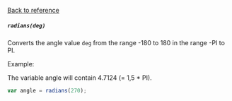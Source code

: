 [Back to reference](../README.md)

##### `radians(deg)`
Converts the angle value `deg` from the range -180 to 180 in the range -PI to PI.

Example:

The variable angle will contain 4.7124 (= 1,5 * PI).
```javascript
var angle = radians(270);
```

